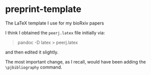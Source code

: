 # preprint-template
The LaTeX template I use for my bioRxiv papers

I think I obtained the `peerj.latex` file initially via:

> pandoc -D latex > peerj.latex

and then edited it slightly.

The most important change, as I recall, would have been adding the `\pjbibliography` command.
